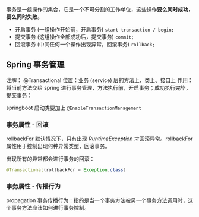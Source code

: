 事务是一组操作的集合，它是一个不可分割的工作单位，这些操作**要么同时成功，要么同时失败**。

- 开启事务 (一组操作开始前，开启事务) `start transaction / begin;`
- 提交事务 (这组操作全部成功后，提交事务) `commit;`
- 回滚事务 (中间任何一个操作出现异常，回滚事务) `rollback;`

## Spring 事务管理
注解： @Transactional
位置：业务 (service) 层的方法上、类上、接口上
作用：将当前方法交给 spring 进行事务管理，方法执行前，开启事务；成功执行完毕，提交事务；

springboot 启动类要加上 `@EnableTransactionManagement`
### 事务属性 - 回滚
rollbackFor
默认情况下，只有出现 $RuntimeException$ 才回滚异常。rollbackFor 属性用于控制出现何种异常类型，回滚事务。

出现所有的异常都会进行事务的回滚：
```java
@Transactional(rollbackFor = Exception.class)
```
### 事务属性 - 传播行为
propagation
事务传播行为：指的是当一个事务方法被另一个事务方法调用时，这个事务方法应该如何进行事务控制。